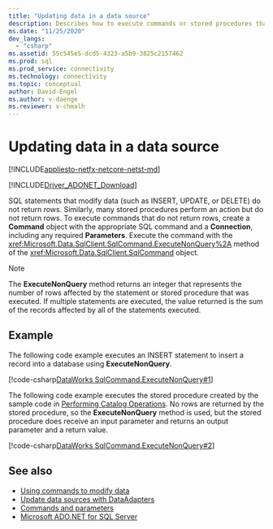 ```yaml
---
title: "Updating data in a data source"
description: Describes how to execute commands or stored procedures that modify data in a database.
ms.date: "11/25/2020"
dev_langs: 
  - "csharp"
ms.assetid: 55c545e5-dcd5-4323-a5b9-3825c2157462
ms.prod: sql
ms.prod_service: connectivity
ms.technology: connectivity
ms.topic: conceptual
author: David-Engel
ms.author: v-daenge
ms.reviewer: v-chmalh
---
```

# Updating data in a data source

[!INCLUDE[appliesto-netfx-netcore-netst-md](../../includes/appliesto-netfx-netcore-netst-md.md)]

[!INCLUDE[Driver_ADONET_Download](../../includes/driver_adonet_download.md)]

SQL statements that modify data (such as INSERT, UPDATE, or DELETE) do not return rows. Similarly, many stored procedures perform an action but do not return rows. To execute commands that do not return rows, create a **Command** object with the appropriate SQL command and a **Connection**, including any required **Parameters**. Execute the command with the <xref:Microsoft.Data.SqlClient.SqlCommand.ExecuteNonQuery%2A> method of the <xref:Microsoft.Data.SqlClient.SqlCommand> object.

> [!NOTE]
> The **ExecuteNonQuery** method returns an integer that represents the number of rows affected by the statement or stored procedure that was executed. If multiple statements are executed, the value returned is the sum of the records affected by all of the statements executed.

## Example

The following code example executes an INSERT statement to insert a record into a database using **ExecuteNonQuery**.
  
[!code-csharp[DataWorks SqlCommand.ExecuteNonQuery#1](~/../sqlclient/doc/samples/SqlCommand_ExecuteNonQuery_SP_DML.cs#1)]

The following code example executes the stored procedure created by the sample code in [Performing Catalog Operations](perform-catalog-operations.md). No rows are returned by the stored procedure, so the **ExecuteNonQuery** method is used, but the stored procedure does receive an input parameter and returns an output parameter and a return value.

[!code-csharp[DataWorks SqlCommand.ExecuteNonQuery#2](~/../sqlclient/doc/samples/SqlCommand_ExecuteNonQuery_SP_DML.cs#2)]

## See also

- [Using commands to modify data](use-commands-to-modify-data.md)
- [Update data sources with DataAdapters](update-data-sources-with-dataadapters.md)
- [Commands and parameters](commands-parameters.md)
- [Microsoft ADO.NET for SQL Server](microsoft-ado-net-sql-server.md)
